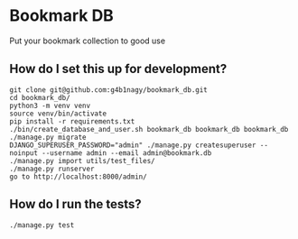 # Bookmark DB

Put your bookmark collection to good use


## How do I set this up for development?

    git clone git@github.com:g4b1nagy/bookmark_db.git
    cd bookmark_db/
    python3 -m venv venv
    source venv/bin/activate
    pip install -r requirements.txt
    ./bin/create_database_and_user.sh bookmark_db bookmark_db bookmark_db
    ./manage.py migrate
    DJANGO_SUPERUSER_PASSWORD="admin" ./manage.py createsuperuser --noinput --username admin --email admin@bookmark.db
    ./manage.py import utils/test_files/
    ./manage.py runserver
    go to http://localhost:8000/admin/


## How do I run the tests?

    ./manage.py test
